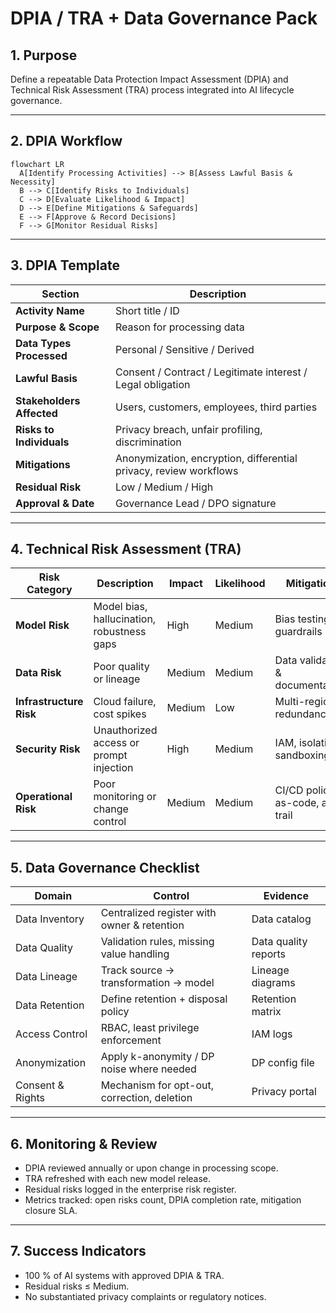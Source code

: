 # DPIA / TRA + Data Governance Pack

## 1. Purpose
Define a repeatable Data Protection Impact Assessment (DPIA) and Technical Risk Assessment (TRA) process integrated into AI lifecycle governance.

---

## 2. DPIA Workflow
```mermaid
flowchart LR
  A[Identify Processing Activities] --> B[Assess Lawful Basis & Necessity]
  B --> C[Identify Risks to Individuals]
  C --> D[Evaluate Likelihood & Impact]
  D --> E[Define Mitigations & Safeguards]
  E --> F[Approve & Record Decisions]
  F --> G[Monitor Residual Risks]
```

---

## 3. DPIA Template
| Section | Description |
|----------|--------------|
| **Activity Name** | Short title / ID |
| **Purpose & Scope** | Reason for processing data |
| **Data Types Processed** | Personal / Sensitive / Derived |
| **Lawful Basis** | Consent / Contract / Legitimate interest / Legal obligation |
| **Stakeholders Affected** | Users, customers, employees, third parties |
| **Risks to Individuals** | Privacy breach, unfair profiling, discrimination |
| **Mitigations** | Anonymization, encryption, differential privacy, review workflows |
| **Residual Risk** | Low / Medium / High |
| **Approval & Date** | Governance Lead / DPO signature |

---

## 4. Technical Risk Assessment (TRA)
| Risk Category | Description | Impact | Likelihood | Mitigation |
|----------------|-------------|---------|-------------|-------------|
| **Model Risk** | Model bias, hallucination, robustness gaps | High | Medium | Bias testing, guardrails |
| **Data Risk** | Poor quality or lineage | Medium | Medium | Data validation & documentation |
| **Infrastructure Risk** | Cloud failure, cost spikes | Medium | Low | Multi-region redundancy |
| **Security Risk** | Unauthorized access or prompt injection | High | Medium | IAM, isolation, sandboxing |
| **Operational Risk** | Poor monitoring or change control | Medium | Medium | CI/CD policy-as-code, audit trail |

---

## 5. Data Governance Checklist
| Domain | Control | Evidence |
|---------|----------|-----------|
| Data Inventory | Centralized register with owner & retention | Data catalog |
| Data Quality | Validation rules, missing value handling | Data quality reports |
| Data Lineage | Track source → transformation → model | Lineage diagrams |
| Data Retention | Define retention + disposal policy | Retention matrix |
| Access Control | RBAC, least privilege enforcement | IAM logs |
| Anonymization | Apply k-anonymity / DP noise where needed | DP config file |
| Consent & Rights | Mechanism for opt-out, correction, deletion | Privacy portal |

---

## 6. Monitoring & Review
- DPIA reviewed annually or upon change in processing scope.  
- TRA refreshed with each new model release.  
- Residual risks logged in the enterprise risk register.  
- Metrics tracked: open risks count, DPIA completion rate, mitigation closure SLA.

---

## 7. Success Indicators
- 100 % of AI systems with approved DPIA & TRA.  
- Residual risks ≤ Medium.  
- No substantiated privacy complaints or regulatory notices.